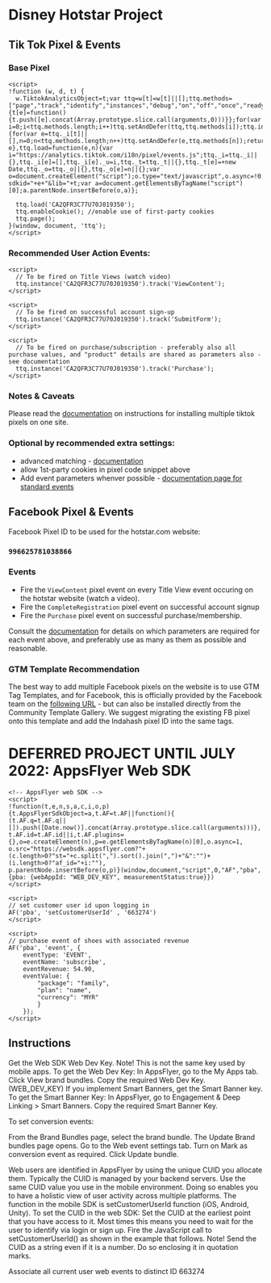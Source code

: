 # Disney Hotstar Project

## Tik Tok Pixel & Events

### Base Pixel
```
<script>
!function (w, d, t) {
  w.TiktokAnalyticsObject=t;var ttq=w[t]=w[t]||[];ttq.methods=["page","track","identify","instances","debug","on","off","once","ready","alias","group","enableCookie","disableCookie"],ttq.setAndDefer=function(t,e){t[e]=function(){t.push([e].concat(Array.prototype.slice.call(arguments,0)))}};for(var i=0;i<ttq.methods.length;i++)ttq.setAndDefer(ttq,ttq.methods[i]);ttq.instance=function(t){for(var e=ttq._i[t]||[],n=0;n<ttq.methods.length;n++)ttq.setAndDefer(e,ttq.methods[n]);return e},ttq.load=function(e,n){var i="https://analytics.tiktok.com/i18n/pixel/events.js";ttq._i=ttq._i||{},ttq._i[e]=[],ttq._i[e]._u=i,ttq._t=ttq._t||{},ttq._t[e]=+new Date,ttq._o=ttq._o||{},ttq._o[e]=n||{};var o=document.createElement("script");o.type="text/javascript",o.async=!0,o.src=i+"?sdkid="+e+"&lib="+t;var a=document.getElementsByTagName("script")[0];a.parentNode.insertBefore(o,a)};

  ttq.load('CA2QFR3C77U70J019350');
  ttq.enableCookie(); //enable use of first-party cookies
  ttq.page();
}(window, document, 'ttq');
</script>
```

### Recommended User Action Events:

```
<script>
  // To be fired on Title Views (watch video)
  ttq.instance('CA2QFR3C77U70J019350').track('ViewContent');
</script>
```
```
<script>
  // To be fired on successful account sign-up
  ttq.instance('CA2QFR3C77U70J019350').track('SubmitForm');
</script>
```
```
<script>
  // To be fired on purchase/subscription - preferably also all purchase values, and "product" details are shared as parameters also - see documentation
  ttq.instance('CA2QFR3C77U70J019350').track('Purchase');
</script>
```

### Notes & Caveats
Please read the [documentation](https://ads.tiktok.com/marketing_api/docs?rid=5ipocbxyw8v&id=1701890973258754#item-link-4.3) on instructions for installing multiple tiktok pixels on one site.


### Optional by recommended extra settings:
- advanced matching - [documentation](https://ads.tiktok.com/help/article?aid=10007891)
- allow 1st-party cookies in pixel code snippet above
- Add event parameters whenver possible - [documentation page for standard events](https://ads.tiktok.com/help/article?aid=10028)


## Facebook Pixel & Events

Facebook Pixel ID to be used for the hotstar.com website:
### `996625781038866`

### Events
- Fire the `ViewContent` pixel event on every Title View event occuring on the hotstar website (watch a video).
- Fire the `CompleteRegistration` pixel event on successful account signup 
- Fire the `Purchase` pixel event on successful purchase/membership.

Consult the [documentation](https://developers.facebook.com/docs/meta-pixel/reference) for details on which parameters are required for each event above, and preferably use as many as them as possible and reasonable.

### GTM Template Recommendation
The best way to add multiple Facebook pixels on the website is to use GTM Tag Templates, and for Facebook, this is officially provided by the Facebook team on the [following URL](https://github.com/facebookarchive/GoogleTagManager-WebTemplate-For-FacebookPixel) - but can also be installed directly from the Community Template Gallery. We suggest migrating the existing FB pixel onto this template and add the Indahash pixel ID into the same tags.


# DEFERRED PROJECT UNTIL JULY 2022: AppsFlyer Web SDK

```
<!-- AppsFlyer web SDK -->
<script>
!function(t,e,n,s,a,c,i,o,p){t.AppsFlyerSdkObject=a,t.AF=t.AF||function(){
(t.AF.q=t.AF.q||[]).push([Date.now()].concat(Array.prototype.slice.call(arguments)))},
t.AF.id=t.AF.id||i,t.AF.plugins={},o=e.createElement(n),p=e.getElementsByTagName(n)[0],o.async=1,
o.src="https://websdk.appsflyer.com?"+(c.length>0?"st="+c.split(",").sort().join(",")+"&":"")+(i.length>0?"af_id="+i:""),
p.parentNode.insertBefore(o,p)}(window,document,"script",0,"AF","pba",{pba: {webAppId: "WEB_DEV_KEY", measurementStatus:true}})
</script>
```
```
<script>
// set customer user id upon logging in
AF('pba', 'setCustomerUserId' , '663274')
</script>
```

```
<script>
// purchase event of shoes with associated revenue
AF('pba', 'event', {
    eventType: 'EVENT',
    eventName: 'subscribe',
    eventRevenue: 54.90,
    eventValue: {
        "package": "family",
        "plan": "name",
        "currency": "MYR"
        }
    });
</script>
```


## Instructions

Get the Web SDK Web Dev Key. Note! This is not the same key used by mobile apps.
To get the Web Dev Key: 
In AppsFlyer, go to the My Apps tab.
Click View brand bundles.
Copy the required Web Dev Key. (WEB_DEV_KEY)
If you implement Smart Banners, get the Smart Banner key. 
To get the Smart Banner Key:
In AppsFlyer, go to Engagement & Deep Linking > Smart Banners.
Copy the required Smart Banner Key. 

To set conversion events:

From the Brand Bundles page, select the brand bundle.
The Update Brand bundles page opens.
Go to the Web event settings tab.
Turn on Mark as conversion event as required.
Click Update bundle.

Web users are identified in AppsFlyer by using the unique CUID you allocate them. Typically the CUID is managed by your backend servers. 
Use the same CUID value you use in the mobile environment. Doing so enables you to have a holistic view of user activity across multiple platforms. The function in the mobile SDK is setCustomerUserId function (iOS, Android, Unity).
To set the CUID in the web SDK:
Set the CUID at the earliest point that you have access to it. Most times this means you need to wait for the user to identify via login or sign up.
Fire the JavaScript call to setCustomerUserId() as shown in the example that follows. 
Note! Send the CUID as a string even if it is a number. Do so enclosing it in quotation marks.

Associate all current user web events to distinct ID 663274 
